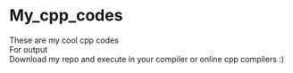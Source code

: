 # My_cpp_codes
These are my cool cpp codes </br>
For output </br>
 Download my repo and execute in your compiler or online cpp compilers :)
